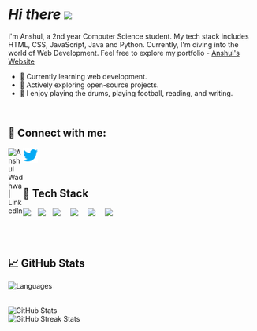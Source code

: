 # ***Hi there*** <img src="https://raw.githubusercontent.com/MartinHeinz/MartinHeinz/master/wave.gif" width="30px">

I'm Anshul, a 2nd year Computer Science student. My tech stack includes HTML, CSS, JavaScript, Java and Python. Currently, I'm diving into the world of Web Development. Feel free to explore my portfolio - [Anshul's Website](https://anshul439.github.io/Personal-Website/)

- 🌱 Currently learning web development.
- 🔭 Actively exploring open-source projects.
- 🎨 I enjoy playing the drums, playing football, reading, and writing.

<br>

## 🤝 Connect with me:
<a href="https://www.linkedin.com/in/anshul-wadhwa/"><img align="left" src="https://raw.githubusercontent.com/yushi1007/yushi1007/main/images/linkedin.svg" alt="Anshul Wadhwa | LinkedIn" width="30px"/></a>
<a href="https://www.twitter.com/Anshul_439/"><img align="left" src="https://github.com/Anshul439/Anshul439/blob/main/Images/twitter.png" alt="Anshul Wadhwa | Twitter" width="30px"/></a>

<br>
<br>
<br>

## 💼 Tech Stack
<p>
   <img align="left" src="https://cdn.worldvectorlogo.com/logos/html-1.svg" style="width: 6%;">
   <img align="left" src="https://cdn.worldvectorlogo.com/logos/css-3.svg" style="width: 6%;">
   <img align="left" src="https://cdn.worldvectorlogo.com/logos/bootstrap-4.svg" style="width: 7%;">
   <img align="left" src="https://cdn.worldvectorlogo.com/logos/logo-javascript.svg" style="width: 7%;">
   <img align="left" src="https://cdn.icon-icons.com/icons2/2415/PNG/512/java_original_logo_icon_146458.png" style="width: 7%;">
   <img align="left" src="https://cdn.worldvectorlogo.com/logos/python-5.svg" style="width: 7%;">
</p>

<br>
<br>
<br>
<br>

## 📈 GitHub Stats
<p >
   <img src="https://github-readme-stats.vercel.app/api/top-langs/?username=Anshul439&layout=compact&theme=radical" alt="Languages" style="width: 50%;" >
</p>
   
<br>

<img src="https://github-readme-stats.vercel.app/api?username=Anshul439&show_icons=true&theme=radical" alt="GitHub Stats" align="center" style="width: 50%;">

<br>

<img src="https://github-readme-streak-stats.herokuapp.com/?user=Anshul439&theme=radical" alt="GitHub Streak Stats" style="width: 50%;">







<!--START_SECTION:activity-->
<!-- 1. 🎉 Created a new issue in [Dev-Geeks](https://github.com/pranjay-poddar/Dev-Geeks)
2. 💪 Opened a pull request in [my-repo](https://github.com/your-username/my-repo)
3. 🌟 Starred [another-user/repo](https://github.com/another-user/repo)
4. 🗣 Commented on issue [#123](https://github.com/another-user/repo/issues/123)
5. 🚀 Released version 1.0.0 of [my-package](https://github.com/your-username/my-package) -->
<!--END_SECTION:activity-->

